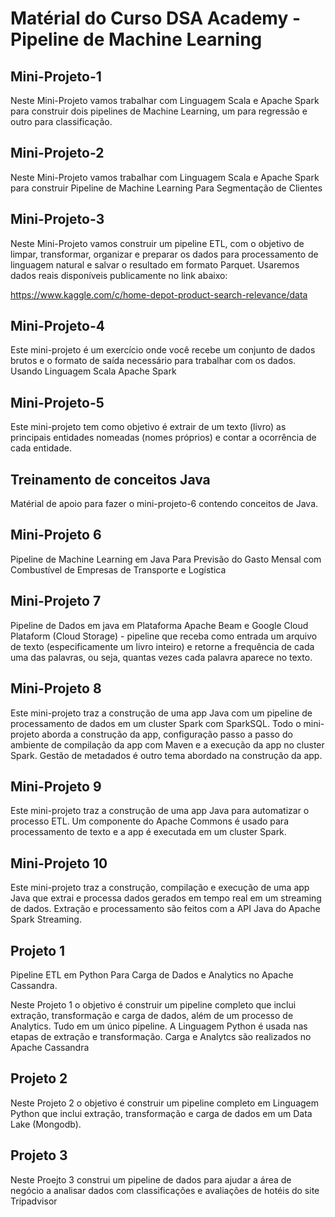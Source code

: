 # Matérial do Curso DSA Academy - Pipeline de Machine Learning

## Mini-Projeto-1
Neste Mini-Projeto vamos trabalhar com Linguagem Scala e Apache Spark para construir dois  pipelines de Machine Learning, um para regressão e outro para classificação. 

## Mini-Projeto-2
Neste Mini-Projeto vamos trabalhar com Linguagem Scala e Apache Spark para construir Pipeline de Machine Learning Para Segmentação de Clientes

## Mini-Projeto-3
Neste Mini-Projeto vamos construir um pipeline ETL, com o objetivo de limpar, transformar, organizar e preparar os dados para processamento de linguagem natural 
e salvar o resultado em formato Parquet.
Usaremos dados reais disponíveis publicamente no link abaixo:

https://www.kaggle.com/c/home-depot-product-search-relevance/data

## Mini-Projeto-4
Este mini-projeto é um exercício onde você recebe um conjunto de dados brutos e o formato de saída necessário para trabalhar com os dados. Usando Linguagem Scala Apache Spark

## Mini-Projeto-5
Este mini-projeto tem como objetivo  é  extrair  de  um texto  (livro)  as  principais  entidades nomeadas (nomes  próprios)  e contar  a  ocorrência  de  cada  entidade. 

## Treinamento de conceitos Java 
Matérial de apoio para fazer o mini-projeto-6 contendo conceitos de Java.


## Mini-Projeto 6 
Pipeline de Machine Learning em Java Para Previsão do Gasto Mensal com Combustível de Empresas de Transporte e Logística

## Mini-Projeto 7
Pipeline de Dados em java em Plataforma Apache Beam e Google Cloud Plataform (Cloud Storage) - pipeline que receba como entrada um arquivo 
de texto (especificamente um livro inteiro) e retorne a frequência de cada uma das palavras, ou seja, 
quantas vezes cada palavra aparece no texto.

## Mini-Projeto 8
Este mini-projeto traz a construção de uma app Java com um pipeline de processamento de dados em um cluster Spark com SparkSQL.
Todo o mini-projeto aborda a construção da app, configuração passo a passo do ambiente de compilação da app com Maven e a execução da app no cluster Spark. Gestão de metadados é outro tema abordado na construção da app.

## Mini-Projeto 9
Este mini-projeto traz a construção de uma app Java para automatizar o processo ETL. Um componente do Apache Commons é usado para processamento de texto e a app é executada em um cluster Spark.

## Mini-Projeto 10
Este mini-projeto traz a construção, compilação e execução de uma app Java que extrai e processa dados gerados em tempo real em um streaming de dados. Extração e processamento são feitos com a API Java do Apache Spark Streaming.

## Projeto 1 
Pipeline ETL em Python Para Carga de Dados e Analytics no Apache Cassandra.

Neste Projeto 1 o objetivo é construir um pipeline completo que inclui extração, transformação e carga de dados, além de um processo de Analytics. Tudo em um único pipeline. A Linguagem Python é usada nas etapas de extração e transformação. Carga e Analytcs são realizados no Apache Cassandra

## Projeto 2
Neste Projeto 2 o objetivo é construir um pipeline completo em Linguagem Python que inclui extração, transformação e carga de dados em um Data Lake (Mongodb).

## Projeto 3
Neste Proejto 3 construi um pipeline de dados para ajudar a área de negócio a analisar dados com classificações e avaliações de hotéis do site Tripadvisor
